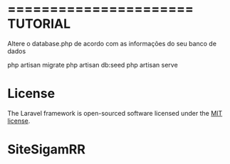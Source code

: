 ======================
  TUTORIAL
=====================

Altere o database.php de acordo com as informações do seu banco de dados 

php artisan migrate
php artisan db:seed
php artisan serve


# License

The Laravel framework is open-sourced software licensed under the [MIT license](https://opensource.org/licenses/MIT).
# SiteSigamRR
